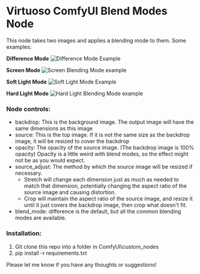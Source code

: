# Virtuoso ComfyUI Blend Modes Node

This node takes two images and applies a blending mode to them. Some examples:

**Difference Mode**
![Difference Mode Example](https://github.com/chrisfreilich/virtuoso-nodes/assets/108036952/9cee4442-c65a-4025-9a7d-ab6f60a76197)

**Screen Mode**
![Screen Blending Mode example](https://github.com/chrisfreilich/virtuoso-nodes/assets/108036952/594b788d-49f4-4bfc-8b9d-445e2436f6d9)

**Soft Light Mode**
![Soft Light Mode Example](https://github.com/chrisfreilich/virtuoso-nodes/assets/108036952/079c6d67-faef-47ca-9835-27b1c1234dfb)

**Hard Light Mode**
![Hard Light Blending Mode example](https://github.com/chrisfreilich/virtuoso-nodes/assets/108036952/97eccf07-2369-4cae-bd24-0b035fb3fbbf)


### Node controls:

- backdrop: This is the background image. The output image will have the same dimensions as this image
- source: This is the top image. If it is not the same size as the backdrop image, it will be resized to cover the backdrop
- opacity: The opacity of the source image. (The backdrop image is 100% opacity) Opacity is a little weird with blend modes, so the effect might not be as you would expect.
- source_adjust: The method by which the source image will be resized if necessary.
     - Stretch will change each dimension just as much as needed to match that dimension, potentially changing the aspect ratio of the source image and causing distortion.
     - Crop will maintain the aspect ratio of the source image, and resize it until it just covers the backdrop image, then crop what doesn't fit.
- blend_mode: difference is the default, but all the common blending modes are available.

### Installation:

1. Git clone this repo into a folder in ComfyUI\custom_nodes
2. pip install -r requirements.txt

Please let me know if you have any thoughts or suggestions!
